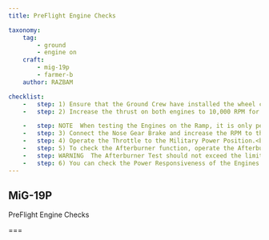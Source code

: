 ```yaml
---
title: PreFlight Engine Checks

taxonomy:
    tag:
        - ground
        - engine on
    craft: 
        - mig-19p
        - farmer-b
    author: RAZBAM

checklist:
    -   step: 1) Ensure that the Ground Crew have installed the wheel chocks.
    -   step: 2) Increase the thrust on both engines to 10,000 RPM for around 40 seconds to warm up the engines.

    -   step: NOTE  When testing the Engines on the Ramp, it is only permitted to increase the thrust at the same time on both Engines to a limit of 10,000 RPM.<br />When doing the following tests, the Engines are tested in turns. During all the Engine Tests the Pilot must be aware of any Vibrations and Oscillations of the Engines or Tachometer Indications and any sudden EGT rise.
    -   step: 3) Connect the Nose Gear Brake and increase the RPM to the Nominal Position.<br />The Tachometer should indicate 11,150+50 RPM.<br />Engine EGT should be less than 550 oC.<br />The Oil Pressure Warning Lamps should remain Off.
    -   step: 4) Operate the Throttle to the Military Power Position.<br />The Tachometer should indicate 11,150+50 RPM.<br />Engine EGT should be less than 650oC.<br />Both the Green Military Power Lamps should illuminate.<br />The Oil Pressure Warning Lamps should remain Off.
    -   step: 5) To check the Afterburner function, operate the Afterburner Button on the Throttle Quadrant and take a single engine at a time to the Afterburner Regime Position.<br />The “Afterburner” Lamp for the respective Engine should turn illuminate.<br />The Engine EGT temperature should remain below 680 oC.
    -   step: WARNING  The Afterburner Test should not exceed the limit of 10 seconds per Engine.
    -   step: 6) You can check the Power Responsiveness of the Engines by moving the throttles from Idle to the Military Power Position within 1.2-2 seconds.<br />During this test the EGT increase up to 750 oC and the RPM can rise to 11,600 for a short period of time (3-5 seconds).<br />After this, the EGT should stabilize under 650 oC and the RPM at 11,150+50.<br />Check the Engine Description above to check the correct power response time.
---
```


## MiG-19P 
PreFlight Engine Checks

===

